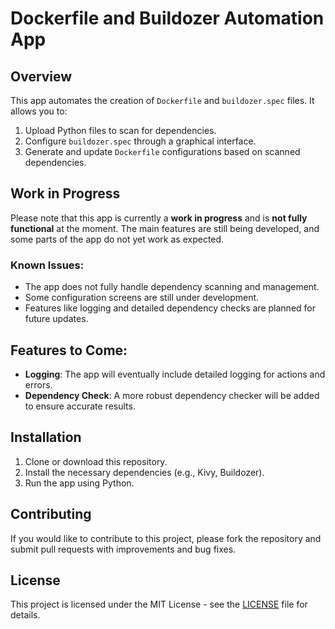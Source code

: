 # Dockerfile and Buildozer Automation App

## Overview
This app automates the creation of `Dockerfile` and `buildozer.spec` files. It allows you to:
1. Upload Python files to scan for dependencies.
2. Configure `buildozer.spec` through a graphical interface.
3. Generate and update `Dockerfile` configurations based on scanned dependencies.

## Work in Progress
Please note that this app is currently a **work in progress** and is **not fully functional** at the moment. The main features are still being developed, and some parts of the app do not yet work as expected.

### Known Issues:
- The app does not fully handle dependency scanning and management.
- Some configuration screens are still under development.
- Features like logging and detailed dependency checks are planned for future updates.

## Features to Come:
- **Logging**: The app will eventually include detailed logging for actions and errors.
- **Dependency Check**: A more robust dependency checker will be added to ensure accurate results.

## Installation
1. Clone or download this repository.
2. Install the necessary dependencies (e.g., Kivy, Buildozer).
3. Run the app using Python.

## Contributing
If you would like to contribute to this project, please fork the repository and submit pull requests with improvements and bug fixes.

## License
This project is licensed under the MIT License - see the [LICENSE](LICENSE) file for details.

